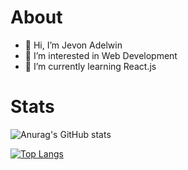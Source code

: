 
# About

- 👋 Hi, I’m Jevon Adelwin
- 👀 I’m interested in Web Development
- 🌱 I’m currently learning React.js

<!---
jevonadelwin7/jevonadelwin7 is a ✨ special ✨ repository because its `README.md` (this file) appears on your GitHub profile.
You can click the Preview link to take a look at your changes.
--->
# Stats

![Anurag's GitHub stats](https://github-readme-stats.vercel.app/api?username=jevonadelwin7&theme=algolia&show_icons=true)

[![Top Langs](https://github-readme-stats.vercel.app/api/top-langs/?username=jevonadelwin7&layout=compact)](https://github.com/jevonadelwin7/github-readme-stats)

